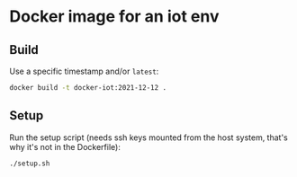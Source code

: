 # Docker image for an iot env

## Build

Use a specific timestamp and/or `latest`:

```bash
docker build -t docker-iot:2021-12-12 .
```

## Setup

Run the setup script (needs ssh keys mounted from the host system, that's why it's not in the Dockerfile):

```bash
./setup.sh
```
